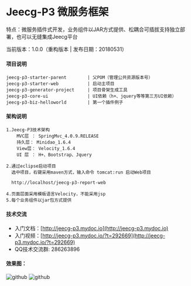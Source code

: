 Jeecg-P3 微服务框架
==========
特点：微服务插件式开发，业务组件以JAR方式提供、松耦合可插拔支持独立部署，也可以无缝集成Jeecg平台

当前版本：1.0.0（重构版本 | 发布日期：20180531）


#### 项目说明

	jeecg-p3-starter-parent        | 父POM（管理公共资源版本号）
	jeecg-p3-starter-web           | 启动主项目
	jeecg-p3-generator-project 	   | 项目骨架生成工具
	jeecg-p3-core-ui			   | UI依赖（h+、jquery等等第三方UI依赖）
    jeecg-p3-biz-helloworld        | 第一个插件例子


	
#### 架构说明

    1.Jeecg-P3技术架构
	    MVC层 ： SpringMvc_4.0.9.RELEASE
		持久层： Minidao_1.6.4
		View层： Velocity_1.6.4
		UI 层 ： H+、Bootstrap、Jquery
	
	2.通过eclipse启动项目
	  选中项目，右键采用maven方式，输入命令 tomcat:run 启动Web项目
	  
      http://localhost/jeecg-p3-report-web
	  
    4.页面层面采用模板语言Velocity，不能采用jsp
    5.每个业务组件以jar包方式提供

	
	
#### 技术交流

* 入门文档：[http://jeecg-p3.mydoc.io](http://jeecg-p3.mydoc.io)
* 入门视频：[http://jeecg-p3.mydoc.io/?t=292669](http://jeecg-p3.mydoc.io/?t=292669)
* QQ技术交流群: 286263896

	
#### 效果图：
![github](http://www.jeecg.org/data/attachment/forum/201606/27/123504y69rv9zqxwevvv66.png "jeewx")
![github](http://static.oschina.net/uploads/space/2016/0424/131105_BSlN_930898.png "jeewx")